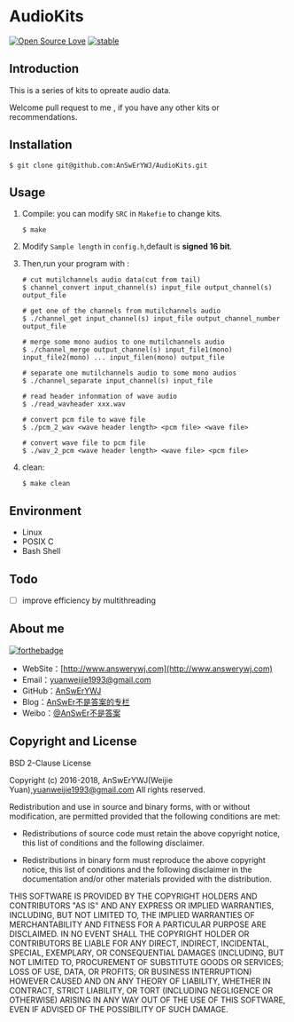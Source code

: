 # AudioKits 
[![Open Source Love](https://badges.frapsoft.com/os/v1/open-source.png?v=103)](https://github.com/ellerbrock/open-source-badge/)
[![stable](http://badges.github.io/stability-badges/dist/stable.svg)](http://github.com/badges/stability-badges)

## Introduction
This is a series of kits to opreate audio data.

Welcome pull request to me , if you have any other kits or recommendations.


## Installation
```
$ git clone git@github.com:AnSwErYWJ/AudioKits.git
```

## Usage
1. Compile: you can modify ``SRC`` in ``Makefie`` to change kits.
    ```
    $ make
    ```
    
2.   Modify ``Sample length`` in ``config.h``,default is **signed 16 bit**.
    
    
3. Then,run your program with :
    ```
    # cut mutilchannels audio data(cut from tail) 
    $ channel_convert input_channel(s) input_file output_channel(s) output_file
    
    # get one of the channels from mutilchannels audio 
    $ ./channel_get input_channel(s) input_file output_channel_number output_file
    
    # merge some mono audios to one mutilchannels audio
    $ ./channel_merge output_channel(s) input_file1(mono) input_file2(mono) ... input_filen(mono) output_file
    
    # separate one mutilchannels audio to some mono audios
    $ ./channel_separate input_channel(s) input_file
    
    # read header infonmation of wave audio
    $ ./read_wavheader xxx.wav
    
    # convert pcm file to wave file
    $ ./pcm_2_wav <wave header length> <pcm file> <wave file>
    
    # convert wave file to pcm file
    $ ./wav_2_pcm <wave header length> <wave file> <pcm file>
    ```
    
4. clean:
    ```
    $ make clean
    ```

## Environment
+ Linux
+ POSIX C
+ Bash Shell

## Todo
- [ ] improve efficiency by multithreading

## About me
[![forthebadge](http://forthebadge.com/images/badges/ages-20-30.svg)](http://forthebadge.com)
- WebSite：[http://www.answerywj.com](http://www.answerywj.com)
- Email：[yuanweijie1993@gmail.com](https://mail.google.com)
- GitHub：[AnSwErYWJ](https://github.com/AnSwErYWJ)
- Blog：[AnSwEr不是答案的专栏](http://blog.csdn.net/u011192270)
- Weibo：[@AnSwEr不是答案](http://weibo.com/1783591593)

## Copyright and License
BSD 2-Clause License

Copyright (c) 2016-2018, AnSwErYWJ(Weijie Yuan),yuanweijie1993@gmail.com
All rights reserved.

Redistribution and use in source and binary forms, with or without
modification, are permitted provided that the following conditions are met:

* Redistributions of source code must retain the above copyright notice, this
  list of conditions and the following disclaimer.

* Redistributions in binary form must reproduce the above copyright notice,
  this list of conditions and the following disclaimer in the documentation
  and/or other materials provided with the distribution.

THIS SOFTWARE IS PROVIDED BY THE COPYRIGHT HOLDERS AND CONTRIBUTORS "AS IS"
AND ANY EXPRESS OR IMPLIED WARRANTIES, INCLUDING, BUT NOT LIMITED TO, THE
IMPLIED WARRANTIES OF MERCHANTABILITY AND FITNESS FOR A PARTICULAR PURPOSE ARE
DISCLAIMED. IN NO EVENT SHALL THE COPYRIGHT HOLDER OR CONTRIBUTORS BE LIABLE
FOR ANY DIRECT, INDIRECT, INCIDENTAL, SPECIAL, EXEMPLARY, OR CONSEQUENTIAL
DAMAGES (INCLUDING, BUT NOT LIMITED TO, PROCUREMENT OF SUBSTITUTE GOODS OR
SERVICES; LOSS OF USE, DATA, OR PROFITS; OR BUSINESS INTERRUPTION) HOWEVER
CAUSED AND ON ANY THEORY OF LIABILITY, WHETHER IN CONTRACT, STRICT LIABILITY,
OR TORT (INCLUDING NEGLIGENCE OR OTHERWISE) ARISING IN ANY WAY OUT OF THE USE
OF THIS SOFTWARE, EVEN IF ADVISED OF THE POSSIBILITY OF SUCH DAMAGE.
